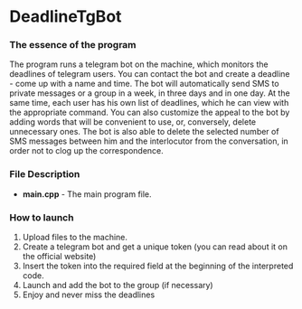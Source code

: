# DeadlineTgBot

### The essence of the program 
The program runs a telegram bot on the machine, which monitors the deadlines of telegram users. You can contact the bot and create a deadline - come up with a name and time. The bot will automatically send SMS to private messages or a group in a week, in three days and in one day. At the same time, each user has his own list of deadlines, which he can view with the appropriate command. You can also customize the appeal to the bot by adding words that will be convenient to use, or, conversely, delete unnecessary ones. The bot is also able to delete the selected number of SMS messages between him and the interlocutor from the conversation, in order not to clog up the correspondence.

### File Description
* **main.cpp** - The main program file. 

### How to launch
1. Upload files to the machine.
2. Create a telegram bot and get a unique token (you can read about it on the official website)
3. Insert the token into the required field at the beginning of the interpreted code.
4. Launch and add the bot to the group (if necessary)
5. Enjoy and never miss the deadlines
